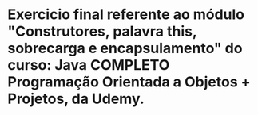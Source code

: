 # Exercicio final referente ao módulo "Construtores, palavra this, sobrecarga e encapsulamento" do curso: Java COMPLETO Programação Orientada a Objetos + Projetos, da Udemy.
